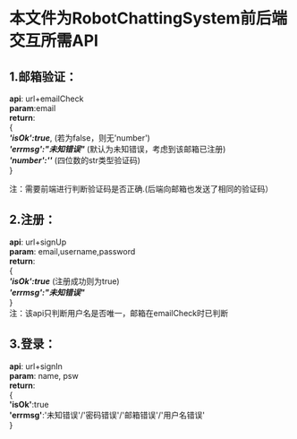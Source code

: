 <h1> 本文件为RobotChattingSystem前后端交互所需API</h1>

## 1.邮箱验证：
**api**:	url+emailCheck<br>
**param**:email<br>
**return**:     
	{<br>
	***'isOk':true***,     (若为false，则无'number')<br>
	***'errmsg':"未知错误"***     (默认为未知错误，考虑到该邮箱已注册)<br>
	***'number':''***    (四位数的str类型验证码)<br>
	}<br>

注：需要前端进行判断验证码是否正确.(后端向邮箱也发送了相同的验证码）<br>

## 2.注册：
**api**:	url+signUp<br>
**param**:	email,username,password<br>
**return**:<br>	
	{<br>
	***'isOk':true*** (注册成功则为true)<br>
	***'errmsg':"未知错误"***<br>
	}<br>
注：该api只判断用户名是否唯一，邮箱在emailCheck时已判断<br>

## 3.登录：
**api**:	url+signIn<br>
**param**:	name, psw<br>
**return**:<br>
	{<br>
	**'isOk'**:true<br>
	**'errmsg'**:'未知错误'/'密码错误'/'邮箱错误'/'用户名错误'  
	}
